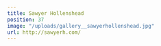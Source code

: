 ```yaml
---
title: Sawyer Hollenshead
position: 37
image: "/uploads/gallery__sawyerhollenshead.jpg"
url: http://sawyerh.com/
---
```


